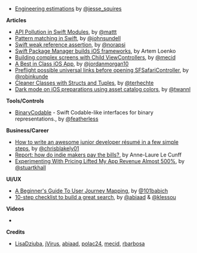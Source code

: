 * [Engineering estimations](https://twitter.com/jesse_squires/status/1099113115080257537) by [@jesse_squires](https://twitter.com/jesse_squires)

**Articles**

* [API Pollution in Swift Modules](https://nshipster.com/swift-api-pollution/), by [@mattt](https://twitter.com/mattt)
* [Pattern matching in Swift](https://www.swiftbysundell.com/posts/pattern-matching-in-swift), by [@johnsundell](https://twitter.com/johnsundell)
* [Swift weak reference assertion](https://medium.com/@londeix/swift-weak-reference-assertion-cf04fef6c334?source=friends_link&sk=4c53201908a22bed1245b38a7f3c5227), by [@norapsi](https://twitter.com/norapsi)
* [Swift Package Manager builds iOS frameworks](https://badootech.badoo.com/swift-package-manager-builds-ios-frameworks-updated-xcode-10-2-beta-19b3e6741bda), by Artem Loenko
* [Building complex screens with Child ViewControllers](https://mecid.github.io/2019/02/27/building-complex-screens-with-child-viewcontrollers/), by [@mecid](https://twitter.com/mecid)
* [A Best in Class iOS App](https://www.swiftjectivec.com/a-best-in-class-app/), by [@jordanmorgan10](https://twitter.com/jordanmorgan10/)
* [Preflight possible universal links before opening SFSafariController](https://recoursive.com/2019/02/22/preflight_universal_links/), by [@robinkunde](https://twitter.com/robinkunde)
* [Cleaner Classes with Structs and Tuples](http://appventure.me/2019/02/24/anonymous-tuple-structs/), by [@terhechte](https://twitter.com/terhechte)
* [Dark mode on iOS preparations using asset catalog colors](https://www.avanderlee.com/xcode/dark-mode-on-ios-preparations-using-asset-catalog-colors/), by [@twannl](https://twitter.com/twannl)

**Tools/Controls**

* [BinaryCodable](https://github.com/jverkoey/BinaryCodable) - Swift Codable-like interfaces for binary representations., by [@featherless](https://twitter.com/featherless)

**Business/Career**

* [How to write an awesome junior developer résumé in a few simple steps](https://medium.freecodecamp.org/how-to-write-an-awesome-junior-developer-r%C3%A9sum%C3%A9-in-a-few-simple-steps-316010db80ec), by [@chrisblakely01](https://twitter.com/chrisblakely01)
* [Report: how do indie makers pay the bills?](https://makermag.com/2019/02/25/indie-makers-money/), by Anne-Laure Le Cunff
* [Experimenting With Pricing Lifted My App Revenue Almost 500%](https://stories.appbot.co/experimenting-with-pricing-lifted-my-app-revenue-almost-500-79d90546e7fe), by [@stuartkhall](https://twitter.com/stuartkhall)

**UI/UX**

* [A Beginner's Guide To User Journey Mapping](http://babich.biz/user-journey-map/), by [@101babich](https://twitter.com/101babich)
* [10-step checklist to build a great search](https://medium.com/videdressing-engineering/10-step-checklist-to-build-a-great-search-1c8373a97a87), by [@abiaad](https://twitter.com/abiaad) & [@klessou](https://twitter.com/klessou)

**Videos**

* 

**Credits**

* [LisaDziuba](https://github.com/lisadziuba), [jVirus](https://github.com/jVirus), [abiaad](https://github.com/abiaad), [polac24](https://github.com/polac24), [mecid](https://github.com/mecid), [rbarbosa](https://github.com/rbarbosa)
